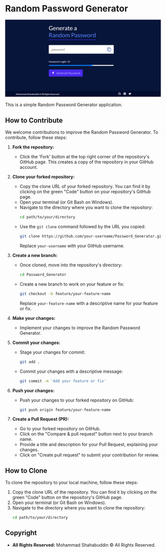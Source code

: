 ﻿# Random Password Generator

![Random Password Generator](https://github.com/xshshahab/Password_Generator/blob/main/images/Theme_RandomPasswordGenerator.png)

This is a simple Random Password Generator application.

## How to Contribute

We welcome contributions to improve the Random Password Generator. To contribute, follow these steps:

1. **Fork the repository:**
   - Click the 'Fork' button at the top right corner of the repository's GitHub page. This creates a copy of the repository in your GitHub account.

2. **Clone your forked repository:**
   - Copy the clone URL of your forked repository. You can find it by clicking on the green "Code" button on your repository's GitHub page.
   - Open your terminal (or Git Bash on Windows).
   - Navigate to the directory where you want to clone the repository:
     ```bash
     cd path/to/your/directory
     ```
   - Use the `git clone` command followed by the URL you copied:
     ```bash
     git clone https://github.com/your-username/Password_Generator.git
     ```
     Replace `your-username` with your GitHub username.

3. **Create a new branch:**
   - Once cloned, move into the repository's directory:
     ```bash
     cd Password_Generator
     ```
   - Create a new branch to work on your feature or fix:
     ```bash
     git checkout -b feature/your-feature-name
     ```
     Replace `your-feature-name` with a descriptive name for your feature or fix.

4. **Make your changes:**
   - Implement your changes to improve the Random Password Generator.

5. **Commit your changes:**
   - Stage your changes for commit:
     ```bash
     git add .
     ```
   - Commit your changes with a descriptive message:
     ```bash
     git commit -m 'Add your feature or fix'
     ```

6. **Push your changes:**
   - Push your changes to your forked repository on GitHub:
     ```bash
     git push origin feature/your-feature-name
     ```

7. **Create a Pull Request (PR):**
   - Go to your forked repository on GitHub.
   - Click on the "Compare & pull request" button next to your branch name.
   - Provide a title and description for your Pull Request, explaining your changes.
   - Click on "Create pull request" to submit your contribution for review.

## How to Clone

To clone the repository to your local machine, follow these steps:

1. Copy the clone URL of the repository. You can find it by clicking on the green "Code" button on the repository's GitHub page.
2. Open your terminal (or Git Bash on Windows).
3. Navigate to the directory where you want to clone the repository:
   ```bash
   cd path/to/your/directory

## Copyright

- **All Rights Reserved:** Mohammad Shahabuddin © All Rights Reserved.
